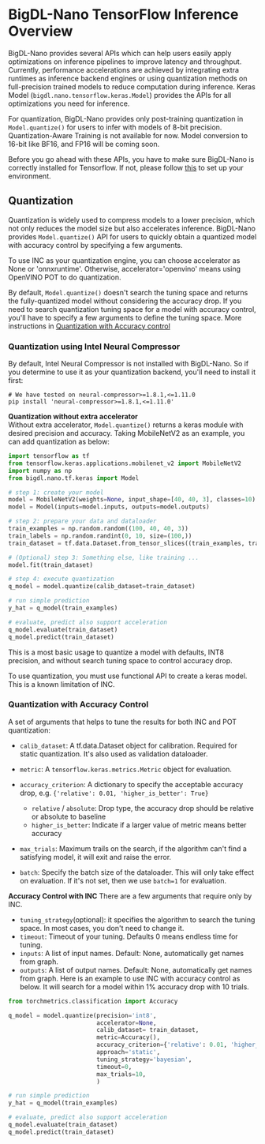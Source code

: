 # BigDL-Nano TensorFlow Inference Overview
BigDL-Nano provides several APIs which can help users easily apply optimizations on inference pipelines to improve latency and throughput. Currently, performance accelerations are achieved by integrating extra runtimes as inference backend engines or using quantization methods on full-precision trained models to reduce computation during inference. Keras Model (`bigdl.nano.tensorflow.keras.Model`) provides the APIs for all optimizations you need for inference.

For quantization, BigDL-Nano provides only post-training quantization in `Model.quantize()` for users to infer with models of 8-bit precision. Quantization-Aware Training is not available for now. Model conversion to 16-bit like BF16, and FP16 will be coming soon.

Before you go ahead with these APIs, you have to make sure BigDL-Nano is correctly installed for Tensorflow. If not, please follow [this](../Overview/nano.md) to set up your environment.

## Quantization
Quantization is widely used to compress models to a lower precision, which not only reduces the model size but also accelerates inference. BigDL-Nano provides `Model.quantize()` API for users to quickly obtain a quantized model with accuracy control by specifying a few arguments.

To use INC as your quantization engine, you can choose accelerator as None or 'onnxruntime'. Otherwise, accelerator='openvino' means using OpenVINO POT to do quantization.

By default, `Model.quantize()` doesn't search the tuning space and returns the fully-quantized model without considering the accuracy drop. If you need to search quantization tuning space for a model with accuracy control, you'll have to specify a few arguments to define the tuning space. More instructions in [Quantization with Accuracy control](#quantization-with-accuracy-control)

### Quantization using Intel Neural Compressor
By default, Intel Neural Compressor is not installed with BigDL-Nano. So if you determine to use it as your quantization backend, you'll need to install it first:
```shell
# We have tested on neural-compressor>=1.8.1,<=1.11.0
pip install 'neural-compressor>=1.8.1,<=1.11.0'
```
**Quantization without extra accelerator**  
Without extra accelerator, `Model.quantize()` returns a keras module with desired precision and accuracy. Taking MobileNetV2 as an example, you can add quantization as below:
```python
import tensorflow as tf
from tensorflow.keras.applications.mobilenet_v2 import MobileNetV2
import numpy as np
from bigdl.nano.tf.keras import Model

# step 1: create your model
model = MobileNetV2(weights=None, input_shape=[40, 40, 3], classes=10)
model = Model(inputs=model.inputs, outputs=model.outputs)

# step 2: prepare your data and dataloader
train_examples = np.random.random((100, 40, 40, 3))
train_labels = np.random.randint(0, 10, size=(100,))
train_dataset = tf.data.Dataset.from_tensor_slices((train_examples, train_labels))

# (Optional) step 3: Something else, like training ...
model.fit(train_dataset)

# step 4: execute quantization
q_model = model.quantize(calib_dataset=train_dataset)

# run simple prediction
y_hat = q_model(train_examples)

# evaluate, predict also support acceleration
q_model.evaluate(train_dataset)
q_model.predict(train_dataset)
```
This is a most basic usage to quantize a model with defaults, INT8 precision, and without search tuning space to control accuracy drop.

To use quantization, you must use functional API to create a keras model. This is a known limitation
of INC.

### Quantization with Accuracy Control
A set of arguments that helps to tune the results for both INC and POT quantization:

- `calib_dataset`: A tf.data.Dataset object for calibration. Required for static quantization. It's also used as validation dataloader.
- `metric`:  A `tensorflow.keras.metrics.Metric` object for evaluation.

- `accuracy_criterion`: A dictionary to specify the acceptable accuracy drop, e.g. `{'relative': 0.01, 'higher_is_better': True}`

    - `relative` / `absolute`: Drop type, the accuracy drop should be relative or absolute to baseline
    - `higher_is_better`: Indicate if a larger value of metric means better accuracy
- `max_trials`: Maximum trails on the search, if the algorithm can't find a satisfying model, it will exit and raise the error.
- `batch`: Specify the batch size of the dataloader. This will only take effect on evaluation. If it's not set, then we use `batch=1` for evaluation.

**Accuracy Control with INC**
There are a few arguments that require only by INC.
- `tuning_strategy`(optional): it specifies the algorithm to search the tuning space. In most cases, you don't need to change it.
- `timeout`: Timeout of your tuning. Defaults 0 means endless time for tuning.
- `inputs`:      A list of input names. Default: None, automatically get names from graph.
- `outputs`:     A list of output names. Default: None, automatically get names from graph.
Here is an example to use INC with accuracy control as below. It will search for a model within 1% accuracy drop with 10 trials.
```python
from torchmetrics.classification import Accuracy

q_model = model.quantize(precision='int8',
                         accelerator=None,
                         calib_dataset= train_dataset,
                         metric=Accuracy(),
                         accuracy_criterion={'relative': 0.01, 'higher_is_better': True},
                         approach='static',
                         tuning_strategy='bayesian',
                         timeout=0,
                         max_trials=10,
                         )

# run simple prediction
y_hat = q_model(train_examples)

# evaluate, predict also support acceleration
q_model.evaluate(train_dataset)
q_model.predict(train_dataset)
```